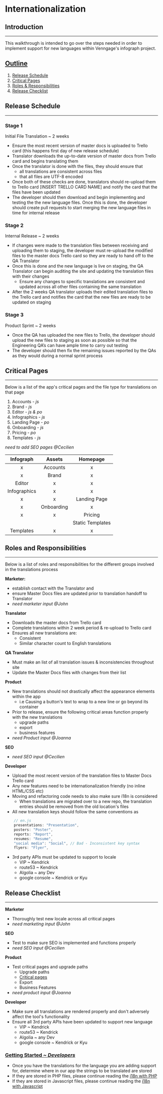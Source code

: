# Internationalization

## Introduction

---

This walkthrough is intended to go over the steps needed in order to implement support for new languages within Venngage's infograph project.

## [Outline](#outline)
1. [Release Schedule](#release-schedule)
1. [Critical Pages](#critical-pages)
1. [Roles & Responsibilities](#roles)
1. [Release Checklist](#release-checklist)


## Release Schedule
---

### Stage 1

Initial File Translation ~ 2 weeks

- Ensure the most recent version of master docs is uploaded to Trello card (this happens first day of new release schedule)
- Translator downloads the up-to-date version of master docs from Trello card and begins translating them
- Once the translator is done with the files, they should ensure that 
	- all translations are consistent across files 
	- that all files are UTF-8 encoded 
- Once both of these checks are done, translators should re-upload them to  Trello card [INSERT TRELLO CARD NAME] and notify the card that the files have been updated
- The developer should then download and begin implementing and testing the the new language files. Once this is done, the developer should create pull requests to start merging the new language files in time for internal release


### Stage 2

Internal Release ~ 2 weeks

- If changes were made to the translation files between receiving and uploading them to staging, the developer must re-upload the modified files to the master docs Trello card so they are ready to hand off to the QA Translator
- Once this is done and the new language is live on staging,  the QA Translator can begin auditing the site and updating the translation files with their changes
	- Ensure any changes to specific translations are consistent and updated across all other files containing the same translation 
- After the 2 weeks QA translator uploads their edited translation files to the Trello card and notifies the card that the new files are ready to be updated on staging

### Stage 3

Product Sprint ~ 2 weeks

- Once the QA has uploaded the new files to Trello, the developer should upload the new files to staging as soon as possible so that the Engineering QA’s can have ample time to carry out testing
- The developer should then fix the remaining issues reported by the QAs as they would during a normal sprint process


## Critical Pages
------
Below is a list of the app's critical pages and the file type for translations on that page

1. Accounts - *js*
1. Brand - *js*
1. Editor - *js & po*
1. Infographics - *js*
1. Landing Page - *po*
1. Onboarding - *js*
1. Pricing - *po*
1. Templates - *js*

*need to add SEO pages @Cecilien*


|   Infograph  |   Assets   |     Homepage     |
|:------------:|:----------:|:----------------:|
|       x      |  Accounts  |         x        |
|       x      |    Brand   |         x        |
|    Editor    |      x     |         x        |
| Infographics |      x     |         x        |
|       x      |      x     |   Landing Page   |
|       x      | Onboarding |         x        |
|       x      |      x     |      Pricing     |
|              |            | Static Templates |
|   Templates  |      x     |         x        |


## Roles and Responsibilities
----
Below is a list of roles and responsibilities for the different groups involved in the translations process

**Marketer:**

- establish contact with the Translator and 
- ensure Master Docs files are updated prior to translation handoff to Translator
- *need marketer input @John*

**Translator**

- Downloads the master docs from Trello card
- Complete translations within 2 week period & re-upload to Trello card
- Ensures all new translations are:
	- Consistent
	- Similar character count to English translations

**QA Translator**

- Must make an list of all translation issues & inconsistencies throughout site
- Update the Master Docs files with changes from their list

**Product**

- New translations should not drastically affect the appearance elements within the app
    - i.e Causing a button's text to wrap to a new line or go beyond its container
- Prior to release, ensure the following critical areas function properly with the new translations
    - upgrade paths
    - export
    - business features
- *need Product input @Joanna*

**SEO**

- *need SEO input @Cecilien*

**Developer**

- Upload the most recent version of the translation files to Master Docs Trello card
- Any new features need to be internationalization friendly (no inline HTML/CSS etc) 
- Moving and refactoring code needs to also make sure i18n is considered
    - When translations are migrated over to a new repo, the translation entries should be removed from the old location's files
- All new translation keys should follow the same conventions as 
```js
    // en.js
    presentations: "Presentation",
    posters: "Poster",
    reports: "Report",
    resumes: "Resume",
    "social media": "Social", // Bad - Inconsistent key syntax
    flyers: "Flyer",
```
- 3rd party APIs must be updated to support to locale
	- VIP ~ Kendrick
    - route53 ~ Kendrick
	- Algolia ~ any Dev
	- google console ~ Kendrick or Kyu

## Release Checklist
------

**Marketer**

- Thoroughly test new locale across all critical pages
- *need marketing input @John*

**SEO**

- Test to make sure SEO is implemented and functions properly
- *need SEO input @Cecilien*

**Product**

- Test critical pages and upgrade paths
    - Upgrade paths
    - [Critical pages](#critical-pages)
    - Export
    - Business Features
- *need product input @Joanna*

**Developer**

- Make sure all translations are rendered properly and don't adversely affect the tool's functionality
- Ensure all 3rd party APIs have been updated to support new language
    - VIP ~ Kendrick
    - route53 ~ Kendrick
	- Algolia ~ any Dev
	- google console ~ Kendrick or Kyu



### [Getting Started ~ *Developers*](#getting-started)

- Once you have the translations for the language you are adding support for, determine where in our app the strings to be translated are stored
- If they are stored in PHP files, please continue reading the [i18n with PHP](../i18n/php)
- If they are stored in Javascript files, please continue reading the [i18n with Javascript](../i18n/javascript)
